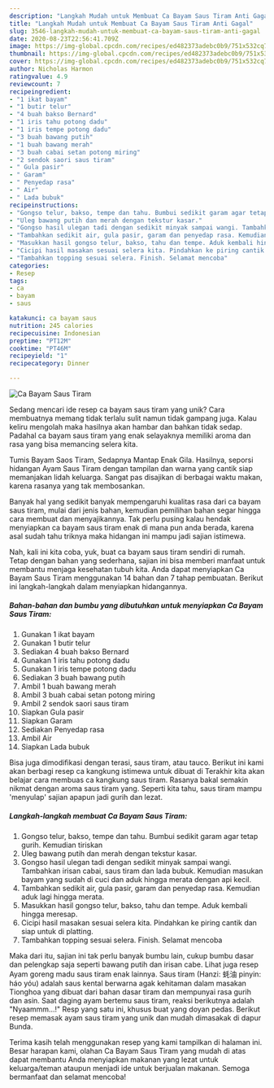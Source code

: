```yaml
---
description: "Langkah Mudah untuk Membuat Ca Bayam Saus Tiram Anti Gagal"
title: "Langkah Mudah untuk Membuat Ca Bayam Saus Tiram Anti Gagal"
slug: 3546-langkah-mudah-untuk-membuat-ca-bayam-saus-tiram-anti-gagal
date: 2020-08-23T22:56:41.709Z
image: https://img-global.cpcdn.com/recipes/ed482373adebc0b9/751x532cq70/ca-bayam-saus-tiram-foto-resep-utama.jpg
thumbnail: https://img-global.cpcdn.com/recipes/ed482373adebc0b9/751x532cq70/ca-bayam-saus-tiram-foto-resep-utama.jpg
cover: https://img-global.cpcdn.com/recipes/ed482373adebc0b9/751x532cq70/ca-bayam-saus-tiram-foto-resep-utama.jpg
author: Nicholas Harmon
ratingvalue: 4.9
reviewcount: 7
recipeingredient:
- "1 ikat bayam"
- "1 butir telur"
- "4 buah bakso Bernard"
- "1 iris tahu potong dadu"
- "1 iris tempe potong dadu"
- "3 buah bawang putih"
- "1 buah bawang merah"
- "3 buah cabai setan potong miring"
- "2 sendok saori saus tiram"
- " Gula pasir"
- " Garam"
- " Penyedap rasa"
- " Air"
- " Lada bubuk"
recipeinstructions:
- "Gongso telur, bakso, tempe dan tahu. Bumbui sedikit garam agar tetap gurih. Kemudian tiriskan"
- "Uleg bawang putih dan merah dengan tekstur kasar."
- "Gongso hasil ulegan tadi dengan sedikit minyak sampai wangi. Tambahkan irisan cabai, saus tiram dan lada bubuk. Kemudian masukan bayam yang sudah di cuci dan aduk hingga merata dengan api kecil."
- "Tambahkan sedikit air, gula pasir, garam dan penyedap rasa. Kemudian aduk lagi hingga merata."
- "Masukkan hasil gongso telur, bakso, tahu dan tempe. Aduk kembali hingga meresap."
- "Cicipi hasil masakan sesuai selera kita. Pindahkan ke piring cantik dan siap untuk di platting."
- "Tambahkan topping sesuai selera. Finish. Selamat mencoba"
categories:
- Resep
tags:
- ca
- bayam
- saus

katakunci: ca bayam saus 
nutrition: 245 calories
recipecuisine: Indonesian
preptime: "PT12M"
cooktime: "PT46M"
recipeyield: "1"
recipecategory: Dinner

---
```



![Ca Bayam Saus Tiram](https://img-global.cpcdn.com/recipes/ed482373adebc0b9/751x532cq70/ca-bayam-saus-tiram-foto-resep-utama.jpg)

Sedang mencari ide resep ca bayam saus tiram yang unik? Cara membuatnya memang tidak terlalu sulit namun tidak gampang juga. Kalau keliru mengolah maka hasilnya akan hambar dan bahkan tidak sedap. Padahal ca bayam saus tiram yang enak selayaknya memiliki aroma dan rasa yang bisa memancing selera kita.

Tumis Bayam Saos Tiram, Sedapnya Mantap Enak Gila. Hasilnya, seporsi hidangan Ayam Saus Tiram dengan tampilan dan warna yang cantik siap memanjakan lidah keluarga. Sangat pas disajikan di berbagai waktu makan, karena rasanya yang tak membosankan.

Banyak hal yang sedikit banyak mempengaruhi kualitas rasa dari ca bayam saus tiram, mulai dari jenis bahan, kemudian pemilihan bahan segar hingga cara membuat dan menyajikannya. Tak perlu pusing kalau hendak menyiapkan ca bayam saus tiram enak di mana pun anda berada, karena asal sudah tahu triknya maka hidangan ini mampu jadi sajian istimewa.


Nah, kali ini kita coba, yuk, buat ca bayam saus tiram sendiri di rumah. Tetap dengan bahan yang sederhana, sajian ini bisa memberi manfaat untuk membantu menjaga kesehatan tubuh kita. Anda dapat menyiapkan Ca Bayam Saus Tiram menggunakan 14 bahan dan 7 tahap pembuatan. Berikut ini langkah-langkah dalam menyiapkan hidangannya.

<!--inarticleads1-->

##### Bahan-bahan dan bumbu yang dibutuhkan untuk menyiapkan Ca Bayam Saus Tiram:

1. Gunakan 1 ikat bayam
1. Gunakan 1 butir telur
1. Sediakan 4 buah bakso Bernard
1. Gunakan 1 iris tahu potong dadu
1. Gunakan 1 iris tempe potong dadu
1. Sediakan 3 buah bawang putih
1. Ambil 1 buah bawang merah
1. Ambil 3 buah cabai setan potong miring
1. Ambil 2 sendok saori saus tiram
1. Siapkan  Gula pasir
1. Siapkan  Garam
1. Sediakan  Penyedap rasa
1. Ambil  Air
1. Siapkan  Lada bubuk


Bisa juga dimodifikasi dengan terasi, saus tiram, atau tauco. Berikut ini kami akan berbagi resep ca kangkung istimewa untuk dibuat di Terakhir kita akan belajar cara membuas ca kangkung saus tiram. Rasanya bakal semakin nikmat dengan aroma saus tiram yang. Seperti kita tahu, saus tiram mampu &#39;menyulap&#39; sajian apapun jadi gurih dan lezat. 

<!--inarticleads2-->

##### Langkah-langkah membuat Ca Bayam Saus Tiram:

1. Gongso telur, bakso, tempe dan tahu. Bumbui sedikit garam agar tetap gurih. Kemudian tiriskan
1. Uleg bawang putih dan merah dengan tekstur kasar.
1. Gongso hasil ulegan tadi dengan sedikit minyak sampai wangi. Tambahkan irisan cabai, saus tiram dan lada bubuk. Kemudian masukan bayam yang sudah di cuci dan aduk hingga merata dengan api kecil.
1. Tambahkan sedikit air, gula pasir, garam dan penyedap rasa. Kemudian aduk lagi hingga merata.
1. Masukkan hasil gongso telur, bakso, tahu dan tempe. Aduk kembali hingga meresap.
1. Cicipi hasil masakan sesuai selera kita. Pindahkan ke piring cantik dan siap untuk di platting.
1. Tambahkan topping sesuai selera. Finish. Selamat mencoba


Maka dari itu, sajian ini tak perlu banyak bumbu lain, cukup bumbu dasar dan pelengkap saja seperti bawang putih dan irisan cabe. Lihat juga resep Ayam goreng madu saus tiram enak lainnya. Saus tiram (Hanzi: 蚝油 pinyin: háo yóu) adalah saus kental berwarna agak kehitaman dalam masakan Tionghoa yang dibuat dari bahan dasar tiram dan mempunyai rasa gurih dan asin. Saat daging ayam bertemu saus tiram, reaksi berikutnya adalah &#34;Nyaammm…!&#34; Resp yang satu ini, khusus buat yang doyan pedas. Berikut resep memasak ayam saus tiram yang unik dan mudah dimasakak di dapur Bunda. 

Terima kasih telah menggunakan resep yang kami tampilkan di halaman ini. Besar harapan kami, olahan Ca Bayam Saus Tiram yang mudah di atas dapat membantu Anda menyiapkan makanan yang lezat untuk keluarga/teman ataupun menjadi ide untuk berjualan makanan. Semoga bermanfaat dan selamat mencoba!
